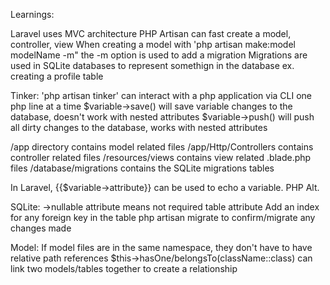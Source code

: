 Learnings:

Laravel uses MVC architecture
PHP Artisan can fast create a model, controller, view
When creating a model with 'php artisan make:model modelName -m" the -m option is used to add a migration
Migrations are used in SQLite databases to represent somethign in the database ex. creating a profile table

Tinker:
'php artisan tinker' can interact with a php application via CLI one php line at a time
$variable->save() will save variable changes to the database, doesn't work with nested attributes
$variable->push() will push all dirty changes to the database, works with nested attributes

/app directory contains model related files
/app/Http/Controllers contains controller related files
/resources/views contains view related .blade.php files
/database/migrations contains the SQLite migrations tables

In Laravel, {{$variable->attribute}} can be used to echo a variable. PHP Alt. <?=$variable?>

SQLite:
->nullable attribute means not required table attribute
Add an index for any foreign key in the table
php artisan migrate to confirm/migrate any changes made

Model:
If model files are in the same namespace, they don't have to have relative path references
\$this->hasOne/belongsTo(className::class) can link two models/tables together to create a relationship
